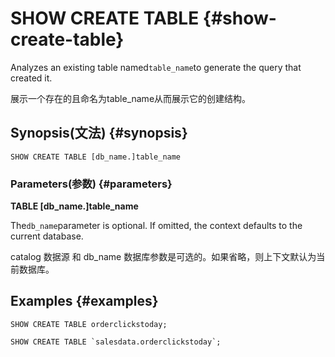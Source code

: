 # SHOW CREATE TABLE {#show-create-table}

Analyzes an existing table named`table_name`to generate the query that created it.

展示一个存在的且命名为table\_name从而展示它的创建结构。

## Synopsis\(文法\) {#synopsis}

```
SHOW CREATE TABLE [db_name.]table_name
```

### Parameters\(参数\) {#parameters}

**TABLE  \[db\_name.\]table\_name**

The`db_name`parameter is optional. If omitted, the context defaults to the current database.

catalog 数据源  和 db\_name 数据库参数是可选的。如果省略，则上下文默认为当前数据库。



## Examples {#examples}

```
SHOW CREATE TABLE orderclickstoday;    
```

    SHOW CREATE TABLE `salesdata.orderclickstoday`;



